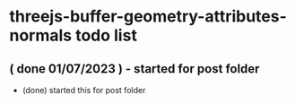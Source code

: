 # threejs-buffer-geometry-attributes-normals todo list


## ( done 01/07/2023 ) - started for post folder
* (done) started this for post folder
